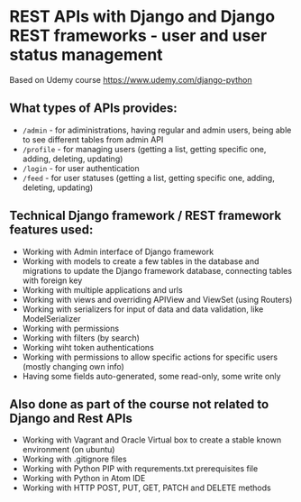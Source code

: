 # REST APIs with Django and Django REST frameworks - user and user status management

Based on Udemy course https://www.udemy.com/django-python

## What types of APIs provides:
* `/admin` - for adiministrations, having regular and admin users, being able to see different tables from admin API
* `/profile` - for managing users (getting a list, getting specific one, adding, deleting, updating)
* `/login` - for user authentication
* `/feed` - for user statuses (getting a list, getting specific one, adding, deleting, updating)

## Technical Django framework / REST framework features used:
* Working with Admin interface of Django framework
* Working with models to create a few tables in the database and migrations to update the Django framework database, connecting tables with foreign key
* Working with multiple applications and urls
* Working with views and overriding APIView and ViewSet (using Routers)
* Working with serializers for input of data and data validation, like ModelSerializer
* Working with permissions 
* Working with filters (by search)
* Working wiht token authentications
* Working with permissions to allow specific actions for specific users (mostly changing own info)
* Having some fields auto-generated, some read-only, some write only

## Also done as part of the course not related to Django and Rest APIs
* Working with Vagrant and Oracle Virtual box to create a stable known environment (on ubuntu)
* Working with .gitignore files
* Working with Python PIP with requrements.txt prerequisites file
* Working with Python in Atom IDE
* Working with HTTP POST, PUT, GET, PATCH and DELETE methods
